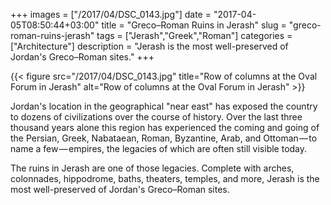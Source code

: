 +++
images = ["/2017/04/DSC_0143.jpg"]
date = "2017-04-05T08:50:44+03:00"
title = "Greco–Roman Ruins in Jerash"
slug = "greco-roman-ruins-jerash"
tags = ["Jerash","Greek","Roman"]
categories = ["Architecture"]
description = "Jerash is the most well-preserved of Jordan's Greco–Roman sites."
+++

{{< figure src="/2017/04/DSC_0143.jpg" title="Row of columns at the Oval Forum in Jerash" alt="Row of columns at the Oval Forum in Jerash" >}}

Jordan's location in the geographical "near east" has exposed the country to dozens of civilizations over the course of history. Over the last three thousand years alone this region has experienced the coming and going of the Persian, Greek, Nabataean, Roman, Byzantine, Arab, and Ottoman — to name a few — empires, the legacies of which are often still visible today.

<!--more-->

The ruins in Jerash are one of those legacies. Complete with arches, colonnades, hippodrome, baths, theaters, temples, and more, Jerash is the most well-preserved of Jordan's Greco–Roman sites.
